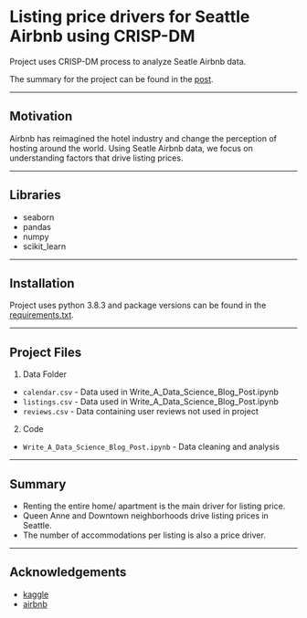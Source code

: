 # Listing price drivers for Seattle Airbnb using CRISP-DM 
Project uses CRISP-DM process to analyze Seatle Airbnb data.

The summary for the project can be found in the [post](https://chrisestevez.github.io/).

***

## Motivation
Airbnb has reimagined the hotel industry and change the perception of hosting around the world. Using Seatle Airbnb data, we focus on understanding factors that drive listing prices.

***

## Libraries
* seaborn
* pandas
* numpy
* scikit_learn

***

## Installation
Project uses python 3.8.3 and package versions can be found in the [requirements.txt](https://raw.githubusercontent.com/chrisestevez/Data-Scientist/master/CRISP_DM/Project1/requirements.txt).

***

## Project Files

1. Data Folder
* `calendar.csv` - Data used in Write_A_Data_Science_Blog_Post.ipynb
* `listings.csv` - Data used in Write_A_Data_Science_Blog_Post.ipynb
* `reviews.csv` - Data containing user reviews not used in project

2. Code
* `Write_A_Data_Science_Blog_Post.ipynb` - Data cleaning and analysis

***

## Summary

* Renting the entire home/ apartment is the main driver for listing price.
* Queen Anne and Downtown neighborhoods drive listing prices in Seattle.
* The number of accommodations per listing is also a price driver.

***

## Acknowledgements

* [kaggle](https://www.kaggle.com/airbnb/seattle)
* [airbnb](https://www.airbnb.com/)
